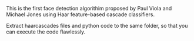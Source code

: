 This is the first face detection algorithim proposed by Paul Viola and Michael Jones using Haar feature-based cascade classifiers.

Extract haarcascades files and python code to the same folder, so that you can execute the code flawlessly.
